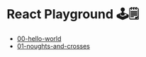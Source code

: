 # React Playground 🕹️🗒️

- [00-hello-world](./projects/00-hello-world/README.md)
- [01-noughts-and-crosses](./projects/01-noughts-and-crosses/README.md)
